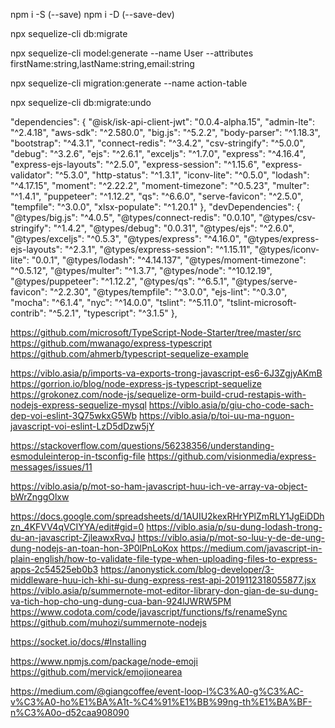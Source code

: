npm i -S (--save)
npm i -D (--save-dev)
<!-- run migrations -->
npx sequelize-cli db:migrate
<!-- create a migration -->
npx sequelize-cli model:generate --name User --attributes firstName:string,lastName:string,email:string
<!-- create a migration empty -->
npx sequelize-cli migration:generate --name action-table 

<!-- rollback -->
npx sequelize-cli db:migrate:undo

<!-- Packages reference -->
"dependencies": {
    "@isk/isk-api-client-jwt": "0.0.4-alpha.15",
    "admin-lte": "^2.4.18",
    "aws-sdk": "^2.580.0",
    "big.js": "^5.2.2",
    "body-parser": "^1.18.3",
    "bootstrap": "^4.3.1",
    "connect-redis": "^3.4.2",
    "csv-stringify": "^5.0.0",
    "debug": "^3.2.6",
    "ejs": "^2.6.1",
    "exceljs": "^1.7.0",
    "express": "^4.16.4",
    "express-ejs-layouts": "^2.5.0",
    "express-session": "^1.15.6",
    "express-validator": "^5.3.0",
    "http-status": "^1.3.1",
    "iconv-lite": "^0.5.0",
    "lodash": "^4.17.15",
    "moment": "^2.22.2",
    "moment-timezone": "^0.5.23",
    "multer": "^1.4.1",
    "puppeteer": "^1.12.2",
    "qs": "^6.6.0",
    "serve-favicon": "^2.5.0",
    "tempfile": "^3.0.0",
    "xlsx-populate": "^1.20.1"
  },
  "devDependencies": {
    "@types/big.js": "^4.0.5",
    "@types/connect-redis": "0.0.10",
    "@types/csv-stringify": "^1.4.2",
    "@types/debug": "0.0.31",
    "@types/ejs": "^2.6.0",
    "@types/exceljs": "^0.5.3",
    "@types/express": "^4.16.0",
    "@types/express-ejs-layouts": "^2.3.1",
    "@types/express-session": "^1.15.11",
    "@types/iconv-lite": "0.0.1",
    "@types/lodash": "^4.14.137",
    "@types/moment-timezone": "^0.5.12",
    "@types/multer": "^1.3.7",
    "@types/node": "^10.12.19",
    "@types/puppeteer": "^1.12.2",
    "@types/qs": "^6.5.1",
    "@types/serve-favicon": "^2.2.30",
    "@types/tempfile": "^3.0.0",
    "ejs-lint": "^0.3.0",
    "mocha": "^6.1.4",
    "nyc": "^14.0.0",
    "tslint": "^5.11.0",
    "tslint-microsoft-contrib": "^5.2.1",
    "typescript": "^3.1.5"
  },

<!-- Reference source ts nodejs -->
https://github.com/microsoft/TypeScript-Node-Starter/tree/master/src
https://github.com/mwanago/express-typescript
https://github.com/ahmerb/typescript-sequelize-example

<!-- References -->
https://viblo.asia/p/imports-va-exports-trong-javascript-es6-6J3ZgjyAKmB
https://gorrion.io/blog/node-express-js-typescript-sequelize
https://grokonez.com/node-js/sequelize-orm-build-crud-restapis-with-nodejs-express-sequelize-mysql
https://viblo.asia/p/giu-cho-code-sach-dep-voi-eslint-3Q75wkxG5Wb
https://viblo.asia/p/toi-uu-ma-nguon-javascript-voi-eslint-LzD5dDzw5jY

<!-- StackOverFlow - GitHub (questions)-->
https://stackoverflow.com/questions/56238356/understanding-esmoduleinterop-in-tsconfig-file
https://github.com/visionmedia/express-messages/issues/11
  
<!-- learning Object -->
https://viblo.asia/p/mot-so-ham-javascript-huu-ich-ve-array-va-object-bWrZnggOlxw
<!-- Structure folder views -->
<!-- passport -->
<!-- passport.initialize : middleware được gọi ở từng request, kiểm tra session lấy ra passport.user nếu chưa có thì tạo rỗng.
passport.session: middleware sử dụng kịch bản Passport , sử dụng session lấy thông tin user rồi gắn vào req.user.
passport.deserializeUser : hàm được gọi bởi passport.session .Giúp ta lấy dữ liệu user dựa vào thông tin lưu trên session và gắn vào req.user
passport.authenticate: middleware giúp ta gắn kịch bản local vào route.
passport.serializeUser: hàm được gọi khi xác thực thành công để lưu thông tin user vào session
Với từng request passport gắn thêm cho bạn 4 hàm :
req.login()
req.logout()
req.isAuthenticated()
req.isUnauthenticated() -->
https://docs.google.com/spreadsheets/d/1AUIU2kexRHrYPlZmRLY1JgEiDDhzn_4KFVV4qVCIYYA/edit#gid=0
https://viblo.asia/p/su-dung-lodash-trong-du-an-javascript-ZjleawxRvqJ
https://viblo.asia/p/mot-so-luu-y-de-de-ung-dung-nodejs-an-toan-hon-3P0lPnLoKox
https://medium.com/javascript-in-plain-english/how-to-validate-file-type-when-uploading-files-to-express-apps-2c54525eb0b3
https://anonystick.com/blog-developer/3-middleware-huu-ich-khi-su-dung-express-rest-api-2019112318055877.jsx
https://viblo.asia/p/summernote-mot-editor-library-don-gian-de-su-dung-va-tich-hop-cho-ung-dung-cua-ban-924lJWRW5PM
https://www.codota.com/code/javascript/functions/fs/renameSync
https://github.com/muhozi/summernote-nodejs
<!-- socketio -->
https://socket.io/docs/#Installing
<!-- icon -->
https://www.npmjs.com/package/node-emoji
https://github.com/mervick/emojionearea
<!-- nodejs  -->
https://medium.com/@giangcoffee/event-loop-l%C3%A0-g%C3%AC-v%C3%A0-ho%E1%BA%A1t-%C4%91%E1%BB%99ng-th%E1%BA%BF-n%C3%A0o-d52caa908090